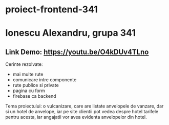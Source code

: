 # proiect-frontend-341 
# Ionescu Alexandru, grupa 341
 
## Link Demo: https://youtu.be/O4kDUv4TLno

Cerinte rezolvate:
- mai multe rute
- comunicare intre componente
- rute publice si private
- pagina cu form
- firebase ca backend

Tema proiectului: o vulcanizare, care are listate anvelopele de vanzare, dar si un hotel de anvelope, iar pe site clientii pot vedea despre hotel tarifele pentru acesta, iar angajatii vor avea evidenta anvelopelor din hotel.
